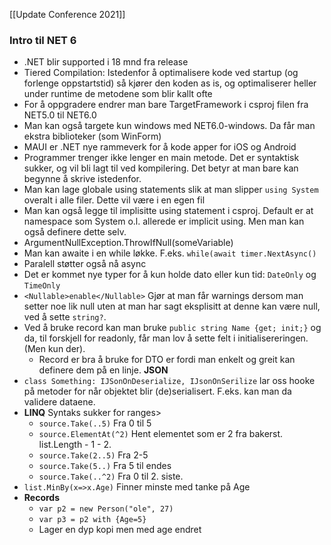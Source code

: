 [[Update Conference 2021]]
### Intro til NET 6
* .NET blir supported i 18 mnd fra release
* Tiered Compilation: Istedenfor å optimalisere kode ved startup (og forlenge oppstartstid) så kjører den koden as is, og optimaliserer heller under runtime de metodene som blir kallt ofte
* For å oppgradere endrer man bare TargetFramework i csproj filen fra NET5.0 til NET6.0
* Man kan også targete kun windows med NET6.0-windows. Da får man ekstra biblioteker (som WinForm)
* MAUI er .NET nye rammeverk for å kode apper for iOS og Android
* Programmer trenger ikke lenger en main metode. Det er syntaktisk sukker, og vil bli lagt til ved kompilering. Det betyr at man bare kan begynne å skrive istedenfor. 
* Man kan lage globale using statements slik at man slipper `using System` overalt i alle filer. Dette vil være i en egen fil
* Man kan også legge til implisitte using statement i csproj. Default er at namespace som System o.l. allerede er implicit using. Men man kan også definere dette selv. 
* ArgumentNullException.ThrowIfNull(someVariable)
* Man kan awaite i en while løkke. F.eks. `while(await timer.NextAsync()`
* Paralell støtter også nå async
* Det er kommet nye typer for å kun holde dato eller kun tid: `DateOnly` og `TimeOnly`
* `<Nullable>enable</Nullable>` Gjør at man får warnings dersom man setter noe lik null uten at man har sagt eksplisitt at denne kan være null, ved å sette `string?`. 
* Ved å bruke record kan man bruke `public string Name {get; init;}` og da, til forskjell for readonly, får man lov å sette felt i initialisereringen. (Men kun der).
	* Record er bra å bruke for DTO er fordi man enkelt og greit kan definere dem på en linje. 
**JSON**
* `class Something: IJSonOnDeserialize, IJsonOnSerilize` lar oss hooke på metoder for når objektet blir (de)serialisert. F.eks. kan man da validere dataene. 
* **LINQ** Syntaks sukker for ranges>
	* `source.Take(..5)` Fra 0 til 5
	* `source.ElementAt(^2)` Hent elementet som er 2 fra bakerst. list.Length - 1 - 2.
	* `source.Take(2..5)` Fra 2-5
	* `source.Take(5..)` Fra 5 til endes
	* `source.Take(..^2)` Fra 0 til 2. siste.
* `list.MinBy(x=>x.Age)` Finner minste med tanke på Age
* **Records**
	* `var p2 = new Person("ole", 27)`
	* `var p3 = p2 with {Age=5}` 
	* Lager en dyp kopi men med age endret